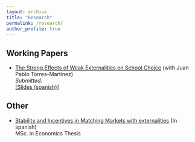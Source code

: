 ```yaml
---
layout: archive
title: "Research"
permalink: /research/
author_profile: true
---
```


## Working Papers

* [The Strong Effects of Weak Externalities on School Choice](http://dx.doi.org/10.2139/ssrn.4276906) (with Juan Pablo Torres-Martínez)  
_Submitted._                  
    [\[Slides (spanish)\]](https://www.dropbox.com/scl/fi/8ofrjkjmyyifdhg3ehv80/Slides.pdf?rlkey=6odxwwghi19w65md224ll7fmm&dl=0)


## Other

* [Stability and Incentives in Matching Markets with
externalities](https://repositorio.uchile.cl/bitstream/handle/2250/193033/Tesis%20-%20Eduardo%20Duque.pdf?sequence=1&isAllowed=y) (In spanish)                 
    MSc. in Economics Thesis    
   

